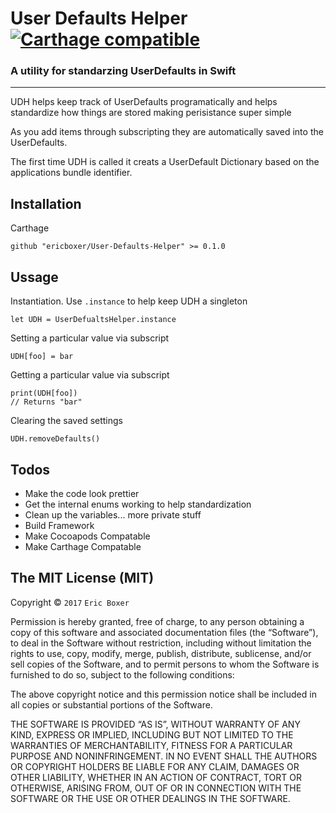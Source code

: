 # User Defaults Helper [![Carthage compatible](https://img.shields.io/badge/Carthage-compatible-4BC51D.svg?style=flat)](https://github.com/Carthage/Carthage)
### A utility for standarzing UserDefaults in Swift
---
UDH helps keep track of UserDefaults programatically and helps standardize how things are stored making perisistance super simple

As you add items through subscripting they are automatically saved into the UserDefaults.

The first time UDH is called it creats a UserDefault Dictionary based on the applications bundle identifier.

Installation
---

Carthage
```
github "ericboxer/User-Defaults-Helper" >= 0.1.0
```

Ussage
---
Instantiation. Use `.instance` to help keep UDH a singleton 
```
let UDH = UserDefualtsHelper.instance
```

Setting a particular value via subscript
```
UDH[foo] = bar
```

Getting a particular value via subscript
```
print(UDH[foo])
// Returns "bar"
```

Clearing the saved settings
```
UDH.removeDefaults()
```

Todos
---
- Make the code look prettier
- Get the internal enums working to help standardization
- Clean up the variables... more private stuff
- Build Framework
- Make Cocoapods Compatable
- Make Carthage Compatable


The MIT License (MIT)
---

Copyright © `2017` `Eric Boxer`

Permission is hereby granted, free of charge, to any person
obtaining a copy of this software and associated documentation
files (the “Software”), to deal in the Software without
restriction, including without limitation the rights to use,
copy, modify, merge, publish, distribute, sublicense, and/or sell
copies of the Software, and to permit persons to whom the
Software is furnished to do so, subject to the following
conditions:

The above copyright notice and this permission notice shall be
included in all copies or substantial portions of the Software.

THE SOFTWARE IS PROVIDED “AS IS”, WITHOUT WARRANTY OF ANY KIND,
EXPRESS OR IMPLIED, INCLUDING BUT NOT LIMITED TO THE WARRANTIES
OF MERCHANTABILITY, FITNESS FOR A PARTICULAR PURPOSE AND
NONINFRINGEMENT. IN NO EVENT SHALL THE AUTHORS OR COPYRIGHT
HOLDERS BE LIABLE FOR ANY CLAIM, DAMAGES OR OTHER LIABILITY,
WHETHER IN AN ACTION OF CONTRACT, TORT OR OTHERWISE, ARISING
FROM, OUT OF OR IN CONNECTION WITH THE SOFTWARE OR THE USE OR
OTHER DEALINGS IN THE SOFTWARE.
